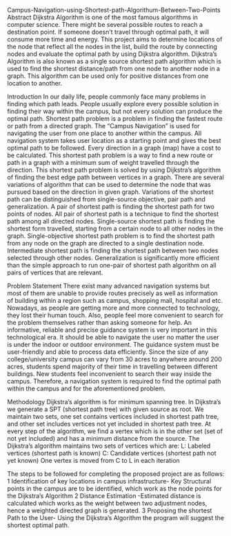 Campus-Navigation-using-Shortest-path-Algorithum-Between-Two-Points
Abstract
Dijkstra Algorithm is one of the most famous algorithms in computer science. There might be several possible routes to reach a destination point. If someone doesn’t travel through optimal path, it will consume more time and energy. This project aims to determine locations of the node that reflect all the nodes in the list, build the route by connecting nodes and evaluate the optimal path by using Dijkstra algorithm. Dijkstra’s Algorithm is also known as a single source shortest path algorithm which is used to find the shortest distance/path from one node to another node in a graph. This algorithm can be used only for positive distances from one location to another.

Introduction
In our daily life, people commonly face many problems in finding which path leads. People usually explore every possible solution in finding their way within the campus, but not every solution can produce the optimal path. Shortest path problem is a problem in finding the fastest route or path from a directed graph. The “Campus Navigation” is used for navigating the user from one place to another within the campus. All navigation system takes user location as a starting point and gives the best optimal path to be followed. Every direction in a graph (map) have a cost to be calculated. This shortest path problem is a way to find a new route or path in a graph with a minimum sum of weight travelled through the direction. This shortest path problem is solved by using Dijkstra’s algorithm of finding the best edge path between vertices in a graph. There are several variations of algorithm that can be used to determine the node that was pursued based on the direction in given graph. Variations of the shortest path can be distinguished from single-source objective, pair path and generalization. A pair of shortest path is finding the shortest path for two points of nodes. All pair of shortest path is a technique to find the shortest path among all directed nodes. Single-source shortest path is finding the shortest form travelled, starting from a certain node to all other nodes in the graph. Single-objective shortest path problem is to find the shortest path from any node on the graph are directed to a single destination node. Intermediate shortest path is finding the shortest path between two nodes selected through other nodes. Generalization is significantly more efficient than the simple approach to run one-pair of shortest path algorithm on all pairs of vertices that are relevant.

Problem Statement
There exist many advanced navigation systems but most of them are unable to provide routes precisely as well as information of building within a region such as campus, shopping mall, hospital and etc. Nowadays, as people are getting more and more connected to technology, they lost their human touch. Also, people feel more convenient to search for the problem themselves rather than asking someone for help.
An informative, reliable and precise guidance system is very important in this technological era. It should be able to navigate the user no matter the user is under the indoor or outdoor environment. The guidance system must be user-friendly and able to process data efficiently. Since the size of any college/university campus can vary from 30 acres to anywhere around 200 acres, students spend majority of their time in travelling between different buildings. New students feel inconvenient to search their way inside the campus. Therefore, a navigation system is required to find the optimal path within the campus and for the aforementioned problem.

Methodology
Dijkstra’s algorithm is for minimum spanning tree. In Dijkstra’s we generate a SPT (shortest path tree) with given source as root. We maintain two sets, one set contains vertices included in shortest path tree, and other set includes vertices not yet included in shortest path tree. At every step of the algorithm, we find a vertex which is in the other set (set of not yet included) and has a minimum distance from the source. The Dijkstra’s algorithm maintains two sets of vertices which are: L: Labeled vertices (shortest path is known) C: Candidate vertices (shortest path not yet known) One vertex is moved from C to L in each iteration

The steps to be followed for completing the proposed project are as follows: 1 Identification of key locations in campus infrastructure- Key Structural points in the campus are to be identified, which work as the node points for the Dijkstra’s Algorithm 2 Distance Estimation -Estimated distance is calculated which works as the weight between two adjustment nodes, hence a weighted directed graph is generated. 3 Proposing the shortest Path to the User- Using the Dijkstra’s Algorithm the program will suggest the shortest optimal path.
